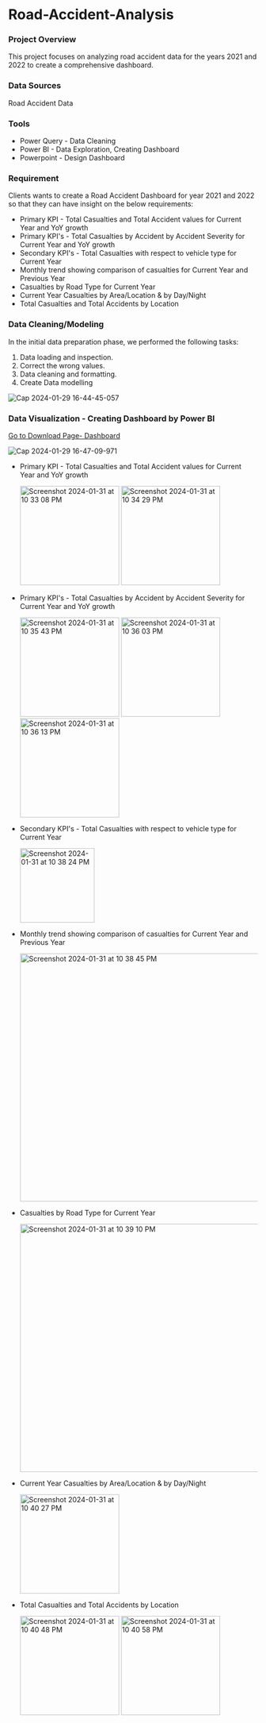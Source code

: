 # Road-Accident-Analysis

### Project Overview
This project focuses on analyzing road accident data for the years 2021 and 2022 to create a comprehensive dashboard.

### Data Sources

Road Accident Data

### Tools

- Power Query - Data Cleaning
- Power BI - Data Exploration, Creating Dashboard
- Powerpoint - Design Dashboard

### Requirement
Clients wants to create a Road Accident Dashboard for year 2021 and 2022 so that they can have insight on the below requirements:
- Primary KPI - Total Casualties and Total Accident values for Current Year and YoY growth
- Primary KPI's - Total Casualties by Accident by Accident Severity for Current Year and YoY growth
- Secondary KPI's - Total Casualties with respect to vehicle type for Current Year
- Monthly trend showing comparison of casualties for Current Year and Previous Year
- Casualties by Road Type for Current Year
- Current Year Casualties by Area/Location & by Day/Night
- Total Casualties and Total Accidents by Location


### Data Cleaning/Modeling

In the initial data preparation phase, we performed the following tasks:
1. Data loading and inspection.
2. Correct the wrong values.
3. Data cleaning and formatting.
4. Create Data modelling
   
![Cap 2024-01-29 16-44-45-057](https://github.com/MingyuTheAnalyst/Road-Accident-Analysis/assets/88122148/b6b79a40-bb88-4ce1-bfaa-908f2d271a7f)


### Data Visualization - Creating Dashboard by Power BI
[Go to Download Page- Dashboard](https://github.com/MingyuTheAnalyst/Road-Accident-Analysis/blob/main/Dashboard_Road%20Accident.pbix)

![Cap 2024-01-29 16-47-09-971](https://github.com/MingyuTheAnalyst/Road-Accident-Analysis/assets/88122148/a621e1bf-056b-441b-860e-32128959fce3)

- Primary KPI - Total Casualties and Total Accident values for Current Year and YoY growth

  <img width="200" alt="Screenshot 2024-01-31 at 10 33 08 PM" src="https://github.com/MingyuTheAnalyst/Road-Accident-Analysis/assets/88122148/e498d9eb-1e97-4e87-8bad-053bcf5a459d">
  
  <img width="200" alt="Screenshot 2024-01-31 at 10 34 29 PM" src="https://github.com/MingyuTheAnalyst/Road-Accident-Analysis/assets/88122148/25061004-f71a-4e56-97ef-9d3c45337a30">

- Primary KPI's - Total Casualties by Accident by Accident Severity for Current Year and YoY growth
  
  <img width="200" alt="Screenshot 2024-01-31 at 10 35 43 PM" src="https://github.com/MingyuTheAnalyst/Road-Accident-Analysis/assets/88122148/fc0586e3-52e7-4062-833c-4b0c03d3dd03">
  
   <img width="200" alt="Screenshot 2024-01-31 at 10 36 03 PM" src="https://github.com/MingyuTheAnalyst/Road-Accident-Analysis/assets/88122148/14d5fd32-d92b-481d-ab70-edd31a15a98c">
   
   <img width="200" alt="Screenshot 2024-01-31 at 10 36 13 PM" src="https://github.com/MingyuTheAnalyst/Road-Accident-Analysis/assets/88122148/edf6735a-8ac2-44a4-b993-f4bf78f0c0ae">

- Secondary KPI's - Total Casualties with respect to vehicle type for Current Year

  <img width="150" alt="Screenshot 2024-01-31 at 10 38 24 PM" src="https://github.com/MingyuTheAnalyst/Road-Accident-Analysis/assets/88122148/6bea759f-a8a7-4206-a9d8-46cba9c739d8">

- Monthly trend showing comparison of casualties for Current Year and Previous Year

  <img width="500" alt="Screenshot 2024-01-31 at 10 38 45 PM" src="https://github.com/MingyuTheAnalyst/Road-Accident-Analysis/assets/88122148/cf777c7b-b198-43ca-95c6-af638b1b57d4">

- Casualties by Road Type for Current Year

   <img width="500" alt="Screenshot 2024-01-31 at 10 39 10 PM" src="https://github.com/MingyuTheAnalyst/Road-Accident-Analysis/assets/88122148/7f77e10d-8c18-4b4a-a7ef-c7640d64b2e0">

- Current Year Casualties by Area/Location & by Day/Night

  <img width="200" alt="Screenshot 2024-01-31 at 10 40 27 PM" src="https://github.com/MingyuTheAnalyst/Road-Accident-Analysis/assets/88122148/ade1d984-166e-476c-895f-85f73b513744">

- Total Casualties and Total Accidents by Location

  <img width="200" alt="Screenshot 2024-01-31 at 10 40 48 PM" src="https://github.com/MingyuTheAnalyst/Road-Accident-Analysis/assets/88122148/2dc83b5b-4eda-4ded-8ad3-6c6a9d39e775">
   <img width="200" alt="Screenshot 2024-01-31 at 10 40 58 PM" src="https://github.com/MingyuTheAnalyst/Road-Accident-Analysis/assets/88122148/981a31e0-66f8-406e-9082-b11b736c4212">
